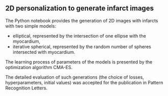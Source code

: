 ## 2D personalization to generate infarct images

The Python notebook provides the generation of 2D images with infarcts with two simple models:
- elliptical, represented by the intersection of one ellipse with the myocardium,
- iterative spherical, represented by the random number of spheres intersected with myocardium.

The learning process of parameters of the models is presented by the optimization algorithm CMA-ES.

The detailed evaluation of such generations (the choice of losses, hyperparameters, initial values) was accepted for the publication in Pattern Recognition Letters.
